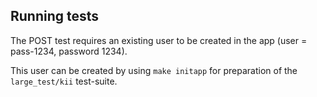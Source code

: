 ## Running tests
The POST test requires an existing user to be created in the app (user = pass-1234, password 1234).

This user can be created by using `make initapp` for preparation of the `large_test/kii` test-suite.
